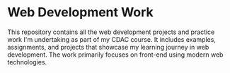 # Web Development Work
 This repository contains all the web development projects and practice work I'm undertaking as part of my CDAC course. It includes examples, assignments, and projects that showcase my learning journey in web development. The work primarily focuses on front-end using modern web technologies.
